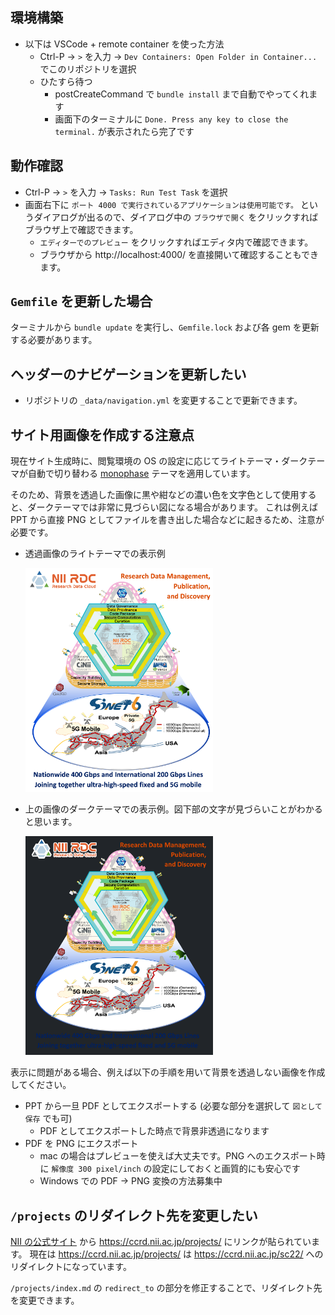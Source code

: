 ## 環境構築
- 以下は VSCode + remote container を使った方法
  - Ctrl-P → `>` を入力 → `Dev Containers: Open Folder in Container...` でこのリポジトリを選択
  - ひたすら待つ
    - postCreateCommand で `bundle install` まで自動でやってくれます
    - 画面下のターミナルに `Done. Press any key to close the terminal.` が表示されたら完了です

## 動作確認
- Ctrl-P → `>` を入力 → `Tasks: Run Test Task` を選択
- 画面右下に `ポート 4000 で実行されているアプリケーションは使用可能です。` というダイアログが出るので、ダイアログ中の `ブラウザで開く` をクリックすればブラウザ上で確認できます。
  - `エディターでのプレビュー` をクリックすればエディタ内で確認できます。
  - ブラウザから http://localhost:4000/ を直接開いて確認することもできます。

## `Gemfile` を更新した場合
ターミナルから `bundle update` を実行し、`Gemfile.lock` および各 gem を更新する必要があります。

## ヘッダーのナビゲーションを更新したい

- リポジトリの `_data/navigation.yml` を変更することで更新できます。

## サイト用画像を作成する注意点

現在サイト生成時に、閲覧環境の OS の設定に応じてライトテーマ・ダークテーマが自動で切り替わる [monophase](https://github.com/zivhub/monophase) テーマを適用しています。

そのため、背景を透過した画像に黒や紺などの濃い色を文字色として使用すると、ダークテーマでは非常に見づらい図になる場合があります。
これは例えば PPT から直接 PNG としてファイルを書き出した場合などに起きるため、注意が必要です。

- 透過画像のライトテーマでの表示例
  
  <img src="figs/ccrd-light.png" width="300px">

- 上の画像のダークテーマでの表示例。図下部の文字が見づらいことがわかると思います。

  <img src="figs/ccrd-dark.png" width="300px">

表示に問題がある場合、例えば以下の手順を用いて背景を透過しない画像を作成してください。
- PPT から一旦 PDF としてエクスポートする (必要な部分を選択して `図として保存` でも可)
  - PDF としてエクスポートした時点で背景非透過になります
- PDF を PNG にエクスポート
  - mac の場合はプレビューを使えば大丈夫です。PNG へのエクスポート時に `解像度 300 pixel/inch` の設定にしておくと画質的にも安心です
  - Windows での PDF -> PNG 変換の方法募集中

## `/projects` のリダイレクト先を変更したい

[NII の公式サイト](https://www.nii.ac.jp/research/centers/ccrd/) から https://ccrd.nii.ac.jp/projects/ にリンクが貼られています。
現在は https://ccrd.nii.ac.jp/projects/ は https://ccrd.nii.ac.jp/sc22/ へのリダイレクトになっています。

`/projects/index.md` の `redirect_to` の部分を修正することで、リダイレクト先を変更できます。
